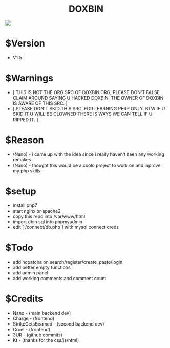 
<h1 align="middle"> DOXBIN </h1>

<img src="https://i.imgur.com/Iqb6faN.png"></img>

# $Version
* V1.5
# $Warnings
* [ THIS IS NOT THE ORG SRC OF DOXBIN.ORG, PLEASE DON'T FALSE CLAIM AROUND SAYING U HACKED DOXBIN, THE OWNER OF DOXBIN IS AWARE OF THIS SRC. ]
* [ PLEASE DON'T SKID THIS SRC, FOR LEARNING PERP ONLY. BTW IF U SKID IT U WILL BE CLOWNED THERE IS WAYS WE CAN TELL IF U RIPPED IT. ]

# $Reason
* (Nano) - i came up with the idea since i really haven't seen any working remakes
* (Nano) - thought this would be a coolo project to work on and inprove my php skills 

# $setup
* install php7
* start nginx or apache2
* copy this repo into /var/www/html
* import dbin.sql into phpmyadmin
* edit [ /connect/db.php ] with mysql connect creds

# $Todo
 - add hcpatcha on search/register/create_paste/login
 - add better empty functions
 - add admin panel 
 - add working comments and comment count

# $Credits
* Nano - (main backend dev)
* Charge - (frontend)
* StrikeGetsBeamed - (second backend dev)
* Cruel - (frontend)
* 3UR - (github commits)
* Kt - (thanks for the css/js/html)




